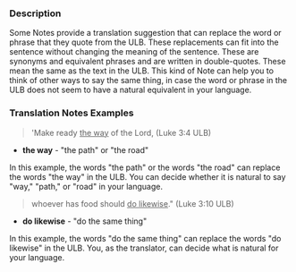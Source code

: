 
### Description

Some Notes provide a translation suggestion that can replace the word or phrase that they quote from the ULB. These replacements can fit into the sentence without changing the meaning of the sentence.  These are synonyms and equivalent phrases and are written in double-quotes. These mean the same as the text in the ULB. This kind of Note can help you to think of other ways to say the same thing, in case the word or phrase in the ULB does not seem to have a natural equivalent in your language.

### Translation Notes Examples

> 'Make ready <u>the way</u> of the Lord, (Luke 3:4 ULB)

  * **the way**  - "the path" or "the road"

In this example, the words "the path" or the words "the road" can replace the words "the way" in the ULB. You can decide whether it is natural to say "way," "path," or "road" in your language.

> whoever has food should <u>do likewise</u>." (Luke 3:10 ULB)

  * **do likewise**  - "do the same thing" 

In this example, the words "do the same thing" can replace the words "do likewise" in the ULB. You, as the translator, can decide what is natural for your language.